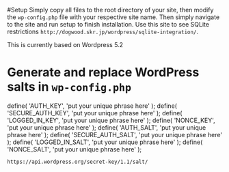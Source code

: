 #Setup
Simply copy all files to the root directory of your site, then modify the `wp-config.php` file with your respective site name. Then simply navigate to the site and run setup to finish installation. Use this site to see SQLite restrictions `http://dogwood.skr.jp/wordpress/sqlite-integration/`.

This is currently based on Wordpress 5.2

# Generate and replace WordPress salts in `wp-config.php`

define( 'AUTH_KEY',         'put your unique phrase here' );
define( 'SECURE_AUTH_KEY',  'put your unique phrase here' );
define( 'LOGGED_IN_KEY',    'put your unique phrase here' );
define( 'NONCE_KEY',        'put your unique phrase here' );
define( 'AUTH_SALT',        'put your unique phrase here' );
define( 'SECURE_AUTH_SALT', 'put your unique phrase here' );
define( 'LOGGED_IN_SALT',   'put your unique phrase here' );
define( 'NONCE_SALT',       'put your unique phrase here' );

`https://api.wordpress.org/secret-key/1.1/salt/`